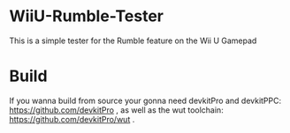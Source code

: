 # WiiU-Rumble-Tester

This is a simple tester for the Rumble feature on the Wii U Gamepad

# Build

If you wanna build from source your gonna need devkitPro and devkitPPC: https://github.com/devkitPro , 
as well as the wut toolchain: https://github.com/devkitPro/wut .
